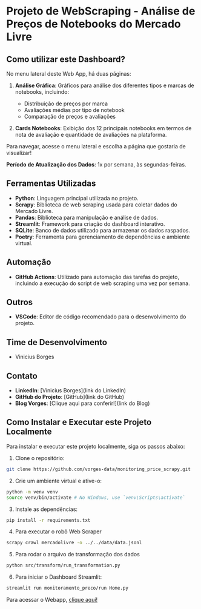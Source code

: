 
# Projeto de WebScraping - Análise de Preços de Notebooks do Mercado Livre

## Como utilizar este Dashboard?

No menu lateral deste Web App, há duas páginas:

1. **Análise Gráfica**: Gráficos para análise dos diferentes tipos e marcas de notebooks, incluindo:
   - Distribuição de preços por marca
   - Avaliações médias por tipo de notebook
   - Comparação de preços e avaliações

2. **Cards Notebooks**: Exibição dos 12 principais notebooks em termos de nota de avaliação e quantidade de avaliações na plataforma.

Para navegar, acesse o menu lateral e escolha a página que gostaria de visualizar!

**Período de Atualização dos Dados**: 1x por semana, às segundas-feiras.

## Ferramentas Utilizadas

- **Python**: Linguagem principal utilizada no projeto.
- **Scrapy**: Biblioteca de web scraping usada para coletar dados do Mercado Livre.
- **Pandas**: Biblioteca para manipulação e análise de dados.
- **Streamlit**: Framework para criação do dashboard interativo.
- **SQLite**: Banco de dados utilizado para armazenar os dados raspados.
- **Poetry**: Ferramenta para gerenciamento de dependências e ambiente virtual.

## Automação

- **GitHub Actions**: Utilizado para automação das tarefas do projeto, incluindo a execução do script de web scraping uma vez por semana.

## Outros

- **VSCode**: Editor de código recomendado para o desenvolvimento do projeto.

## Time de Desenvolvimento

- Vinicius Borges

## Contato

- **LinkedIn**: [Vinicius Borges](link do LinkedIn)
- **GitHub do Projeto**: [GitHub](link do GitHub)
- **Blog Vorges**: [Clique aqui para conferir!](link do Blog)


## Como Instalar e Executar este Projeto Localmente

Para instalar e executar este projeto localmente, siga os passos abaixo:

1. Clone o repositório:
```bash
git clone https://github.com/vorges-data/monitoring_price_scrapy.git
```

2. Crie um ambiente virtual e ative-o:
```bash
python -m venv venv
source venv/bin/activate # No Windows, use `venv\Scripts\activate`
```

3. Instale as dependências:
```bash
pip install -r requirements.txt
```

4. Para executar o robô Web Scraper
```bash
scrapy crawl mercadolivre -o ../../data/data.jsonl
```

5. Para rodar o arquivo de transformação dos dados
```bash
python src/transform/run_transformation.py 
```

6. Para iniciar o Dashboard Streamlit:
```bash
streamlit run monitoramento_preco/run Home.py
```

Para acessar o Webapp, [clique aqui!](https://vorges-data-monitoring-price-laptop.streamlit.app/)


